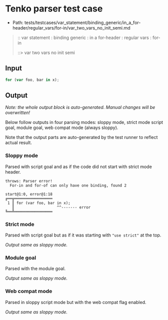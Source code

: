 # Tenko parser test case

- Path: tests/testcases/var_statement/binding_generic/in_a_for-header/regular_vars/for-in/var_two_vars_no_init_semi.md

> :: var statement : binding generic : in a for-header : regular vars : for-in
>
> ::> var two vars no init semi

## Input


`````js
for (var foo, bar in x);
`````

## Output

_Note: the whole output block is auto-generated. Manual changes will be overwritten!_

Below follow outputs in four parsing modes: sloppy mode, strict mode script goal, module goal, web compat mode (always sloppy).

Note that the output parts are auto-generated by the test runner to reflect actual result.

### Sloppy mode

Parsed with script goal and as if the code did not start with strict mode header.

`````
throws: Parser error!
  For-in and for-of can only have one binding, found 2

start@1:0, error@1:18
╔══╦═════════════════
 1 ║ for (var foo, bar in x);
   ║                   ^^------- error
╚══╩═════════════════

`````

### Strict mode

Parsed with script goal but as if it was starting with `"use strict"` at the top.

_Output same as sloppy mode._

### Module goal

Parsed with the module goal.

_Output same as sloppy mode._

### Web compat mode

Parsed in sloppy script mode but with the web compat flag enabled.

_Output same as sloppy mode._
